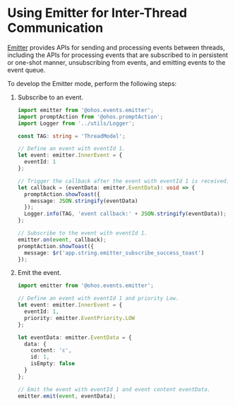 # Using Emitter for Inter-Thread Communication


[Emitter](../reference/apis/js-apis-emitter.md) provides APIs for sending and processing events between threads, including the APIs for processing events that are subscribed to in persistent or one-shot manner, unsubscribing from events, and emitting events to the event queue.


To develop the Emitter mode, perform the following steps:


1. Subscribe to an event.

   ```ts
   import emitter from '@ohos.events.emitter';
   import promptAction from '@ohos.promptAction';
   import Logger from '../utils/Logger';

   const TAG: string = 'ThreadModel';
   ```
   ```ts
   // Define an event with eventId 1.
   let event: emitter.InnerEvent = {
     eventId: 1
   };
   
   // Trigger the callback after the event with eventId 1 is received.
   let callback = (eventData: emitter.EventData): void => {
     promptAction.showToast({
       message: JSON.stringify(eventData)
     });
     Logger.info(TAG, 'event callback:' + JSON.stringify(eventData));
   };
   
   // Subscribe to the event with eventId 1.
   emitter.on(event, callback);
   promptAction.showToast({
     message: $r('app.string.emitter_subscribe_success_toast')
   });
   ```

2. Emit the event.

   ```ts
   import emitter from '@ohos.events.emitter';
   ```
   ```ts
   // Define an event with eventId 1 and priority Low.
   let event: emitter.InnerEvent = {
     eventId: 1,
     priority: emitter.EventPriority.LOW
   };
   
   let eventData: emitter.EventData = {
     data: {
       content: 'c',
       id: 1,
       isEmpty: false
     }
   };
   
   // Emit the event with eventId 1 and event content eventData.
   emitter.emit(event, eventData);
   ```
